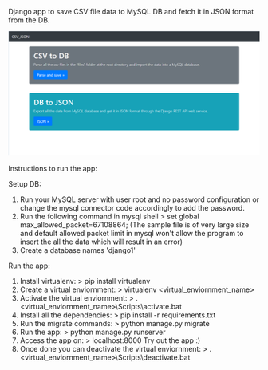 Django  app to save CSV file data to MySQL DB and fetch it in JSON format from the DB.

![alt text](https://github.com/rohitxsh/CSV2DB_and_DB2JSON-django/blob/master/UI_snip.png)

Instructions to run the app:

Setup DB:
1. Run your MySQL server with user root and no password configuration or change the mysql connector code accordingly to add the password.
2. Run the following command in mysql shell > set global max_allowed_packet=67108864; (The sample file is of very large size and default allowed packet limit in mysql won't allow the program to insert the all the data which will result in an error)
3. Create a database names 'django1'

Run the app:
1. Install virtualenv: > pip install virtualenv
2. Create a virtual enviornment: > virtualenv <virtual_enviornment_name>
3. Activate the virtual enviornment: > .\<virtual_enviornment_name>\Scripts\activate.bat
4. Install all the dependencies: > pip install -r requirements.txt
5. Run the migrate commands: > python manage.py migrate
6. Run the app: > python manage.py runserver
7. Access the app on: > localhost:8000
Try out the app :)
8. Once done you can deactivate the virtual enviornment: > .\<virtual_enviornment_name>\Scripts\deactivate.bat
